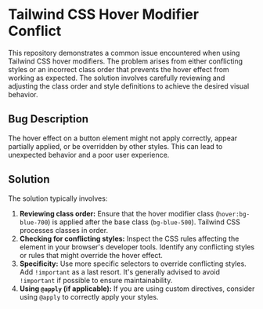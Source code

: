 # Tailwind CSS Hover Modifier Conflict
This repository demonstrates a common issue encountered when using Tailwind CSS hover modifiers.  The problem arises from either conflicting styles or an incorrect class order that prevents the hover effect from working as expected. The solution involves carefully reviewing and adjusting the class order and style definitions to achieve the desired visual behavior.

## Bug Description
The hover effect on a button element might not apply correctly, appear partially applied, or be overridden by other styles. This can lead to unexpected behavior and a poor user experience.

## Solution
The solution typically involves:

1. **Reviewing class order:** Ensure that the hover modifier class (`hover:bg-blue-700`) is applied after the base class (`bg-blue-500`). Tailwind CSS processes classes in order.
2. **Checking for conflicting styles:** Inspect the CSS rules affecting the element in your browser's developer tools. Identify any conflicting styles or rules that might override the hover effect. 
3. **Specificity:**  Use more specific selectors to override conflicting styles. Add `!important` as a last resort.  It's generally advised to avoid `!important` if possible to ensure maintainability.
4. **Using `@apply` (if applicable):** If you are using custom directives, consider using `@apply` to correctly apply your styles.